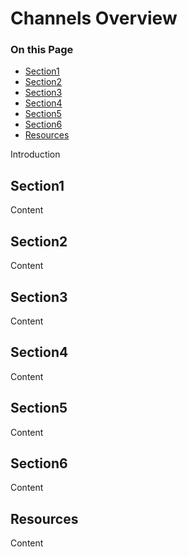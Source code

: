 # Channels Overview

<div class="otp" id="no-index">

### On this Page
- [Section1](#section1)
- [Section2](#section2)
- [Section3](#section3)
- [Section4](#section4)
- [Section5](#section5)
- [Section6](#section6)
- [Resources](#resources)

</div>

Introduction

## Section1
Content

## Section2
Content

## Section3
Content

## Section4
Content

## Section5
Content

## Section6
Content

## Resources
Content